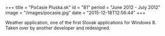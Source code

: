 +++
title = "Počasie Pluska.sk"
id = "81"
period = "June 2012 - July 2012"
image = "/images/pocasie.jpg"
date = "2015-12-18T12:56:44"
+++

Weather application, one of the first Slovak applications for Windows 8. Taken over by another developer and redesigned. 
